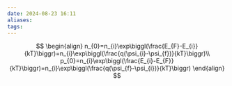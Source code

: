 ```yaml
---
date: 2024-08-23 16:11
aliases: 
tags: 
---
```

$$
\begin{align}
n_{0}=n_{i}\exp\biggl(\frac{E_{F}-E_{i}}{kT}\biggr)=n_{i}\exp\biggl(\frac{q(\psi_{i}-\psi_{f})}{kT}\biggr)\\
p_{0}=n_{i}\exp\biggl(\frac{E_{i}-E_{F}}{kT}\biggr)=n_{i}\exp\biggl(\frac{q(\psi_{f}-\psi_{i})}{kT}\biggr)
\end{align}
$$
